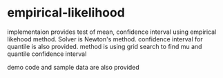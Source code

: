 # empirical-likelihood
implementaion provides test of mean, confidence interval using empirical likehood method. Solver is Newton's method. 
confidence interval for quantile is also provided. method is using grid search to find mu and quantile confidence interval

demo code and sample data are also provided


